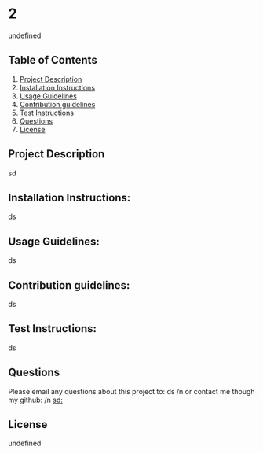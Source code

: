 # 2

undefined

## Table of Contents
1. [Project Description](#project-description)
1. [Installation Instructions](#install)
1. [Usage Guidelines](#usage)
1. [Contribution guidelines](#contribute)
1. [Test Instructions](#test)
1. [Questions](#questions)
1. [License](#licence)

## Project Description <a name="project-description"></a>
sd

## Installation Instructions: <a name="install"></a>
ds

## Usage Guidelines: <a name="usage"></a>
ds

## Contribution guidelines: <a name="contribute"></a>
ds

## Test Instructions: <a name="test"></a>
ds

## Questions <a name="questions"></a>
Please email any questions about this project to: ds
/n or contact me though my github: 
/n [sd:](https://github.com/sd)

## License <a name="licence"></a>
undefined

